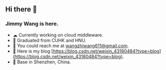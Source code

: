 ## Hi there 👋
### Jimmy Wang is here.
- ☁  Currently working on cloud middleware.
- 🔭 Graduated from CUHK and HNU.
- 📩 You could reach me at wangzhiwang611@gmail.com.
- 👯 Here is my blog [https://blog.csdn.net/weixin_43180484?type=blog](https://blog.csdn.net/weixin_43180484?type=blog).
- 🌱 Base in Shenzhen, China.
